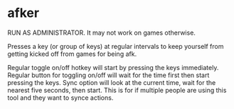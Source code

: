 # afker

RUN AS ADMINISTRATOR. It may not work on games otherwise.

Presses a key (or group of keys) at regular intervals to keep yourself from getting kicked off from games for being afk.

Regular toggle on/off hotkey will start by pressing the keys immediately. Regular button for toggling on/off will wait for the time first then start pressing the keys. Sync option will look at the current time, wait for the nearest five seconds, then start. This is for if multiple people are using this tool and they want to synce actions.
